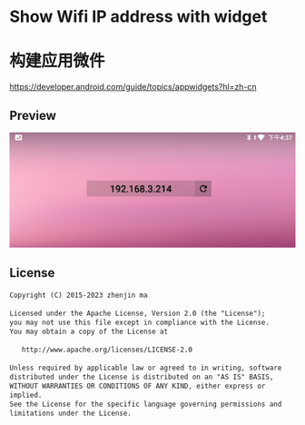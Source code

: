 # Show Wifi IP address with widget


# 构建应用微件
https://developer.android.com/guide/topics/appwidgets?hl=zh-cn

## Preview
![image](/sp.png)

## License

    Copyright (C) 2015-2023 zhenjin ma

    Licensed under the Apache License, Version 2.0 (the "License");
    you may not use this file except in compliance with the License.
    You may obtain a copy of the License at

       http://www.apache.org/licenses/LICENSE-2.0

    Unless required by applicable law or agreed to in writing, software
    distributed under the License is distributed on an "AS IS" BASIS,
    WITHOUT WARRANTIES OR CONDITIONS OF ANY KIND, either express or implied.
    See the License for the specific language governing permissions and
    limitations under the License.
